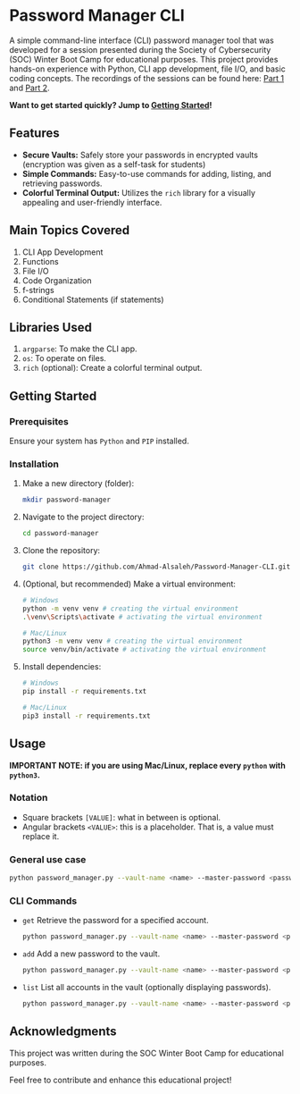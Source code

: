 # Password Manager CLI

A simple command-line interface (CLI) password manager tool that was developed for a session presented during the Society of Cybersecurity (SOC) Winter Boot Camp for educational purposes. This project provides hands-on experience with Python, CLI app development, file I/O, and basic coding concepts. The recordings of the sessions can be found here: [Part 1](https://youtu.be/fbM739icFls?t=2457) and [Part 2](https://www.youtube.com/watch?v=JsLU1XCZt_o).

**Want to get started quickly? Jump to [Getting Started](#getting-started)!**

## Features

- **Secure Vaults:** Safely store your passwords in encrypted vaults (encryption was given as a self-task for students)
- **Simple Commands:** Easy-to-use commands for adding, listing, and retrieving passwords.
- **Colorful Terminal Output:** Utilizes the `rich` library for a visually appealing and user-friendly interface.

## Main Topics Covered

1. CLI App Development
2. Functions
3. File I/O
4. Code Organization
5. f-strings
6. Conditional Statements (if statements)

## Libraries Used

1. `argparse`: To make the CLI app.
2. `os`: To operate on files.
3. `rich` (optional): Create a colorful terminal output.

## Getting Started

### Prerequisites

Ensure your system has `Python` and `PIP` installed.

### Installation

1. Make a new directory (folder):

   ```bash
   mkdir password-manager
   ```
2. Navigate to the project directory:

   ```bash
   cd password-manager
   ```
3. Clone the repository:

   ```bash
   git clone https://github.com/Ahmad-Alsaleh/Password-Manager-CLI.git
   ```
4. (Optional, but recommended) Make a virtual environment:
    ```bash
    # Windows
    python -m venv venv # creating the virtual environment
    .\venv\Scripts\activate # activating the virtual environment
    ```
    
    ```bash
    # Mac/Linux
    python3 -m venv venv # creating the virtual environment
    source venv/bin/activate # activating the virtual environment
    ```
5. Install dependencies:

   ```bash
   # Windows
   pip install -r requirements.txt
   ```

   ```bash
   # Mac/Linux
   pip3 install -r requirements.txt
   ```

## Usage

**IMPORTANT NOTE: if you are using Mac/Linux, replace every `python` with `python3`.**

### Notation

* Square brackets `[VALUE]`: what in between is optional.
* Angular brackets `<VALUE>`: this is a placeholder. That is, a value must replace it.

### General use case

```bash
python password_manager.py --vault-name <name> --master-password <password> COMMAND [OPTIONS]
```

### CLI Commands

* `get` Retrieve the password for a specified account.

  ```bash
  python password_manager.py --vault-name <name> --master-password <password> get <account-name>
  ```
* `add` Add a new password to the vault.

  ```bash
  python password_manager.py --vault-name <name> --master-password <password> add <account-name> <password>
  ```
* `list` List all accounts in the vault (optionally displaying passwords).

  ```bash
  python password_manager.py --vault-name <name> --master-password <password> list [--show-passwords]
  ```

## Acknowledgments

This project was written during the SOC Winter Boot Camp for educational purposes.

Feel free to contribute and enhance this educational project!
